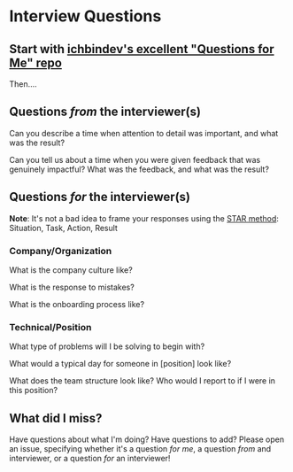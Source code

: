 # Interview Questions

## Start with [ichbindev's excellent "Questions for Me" repo](https://github.com/ichbindev/QuestionsForMe)

Then....

## Questions *from* the interviewer(s)

Can you describe a time when attention to detail was important, and what was the result?

Can you tell us about a time when you were given feedback that was genuinely impactful? What was the feedback, and what was the result?


## Questions *for* the interviewer(s)

**Note**: It's not a bad idea to frame your responses using the [STAR method](https://www.thebalancecareers.com/what-is-the-star-interview-response-technique-2061629): Situation, Task, Action, Result

### Company/Organization

What is the company culture like?

What is the response to mistakes?

What is the onboarding process like?

### Technical/Position

What type of problems will I be solving to begin with?

What would a typical day for someone in [position] look like?

What does the team structure look like? Who would I report to if I were in this position?

## What did I miss?

Have questions about what I'm doing? Have questions to add? Please open an issue, specifying whether it's a question *for me*, a question *from* and interviewer, or a question *for* an interviewer!
